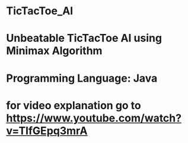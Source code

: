 # TicTacToe_AI
# Unbeatable TicTacToe AI using Minimax Algorithm
# Programming Language: Java
# for video explanation go to https://www.youtube.com/watch?v=TIfGEpq3mrA

